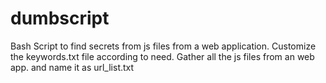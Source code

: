 # dumbscript
Bash Script to find secrets from js files from a web application.
Customize the keywords.txt file according to need.
Gather all the js files from an web app. and name it as url_list.txt
